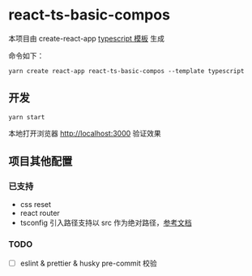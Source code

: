 # react-ts-basic-compos

本项目由 create-react-app [typescript 模板](https://github.com/facebook/create-react-app/tree/main/packages/cra-template-typescript) 生成

命令如下：

`yarn create react-app react-ts-basic-compos --template typescript`

## 开发

`yarn start`

本地打开浏览器 [http://localhost:3000](http://localhost:3000) 验证效果


## 项目其他配置

### 已支持

- css reset
- react router
- tsconfig 引入路径支持以 src 作为绝对路径，[参考文档](https://www.typescriptlang.org/zh/tsconfig#baseUrl)

### TODO

- [ ] eslint & prettier & husky pre-commit 校验
  